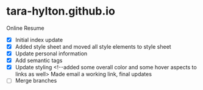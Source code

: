 # tara-hylton.github.io
Online Resume
- [x] Initial index update
- [x] Added style sheet and moved all style elements to style sheet
- [x] Update personal information
- [x] Add semantic tags
- [x] Update styling  <!--added some overall color and some hover aspects to links as well>
Made email a working link, final updates
- [ ] Merge branches